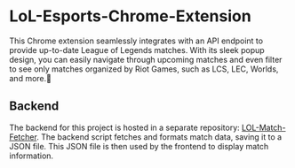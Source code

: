 # LoL-Esports-Chrome-Extension
This Chrome extension seamlessly integrates with an API endpoint to provide up-to-date League of Legends matches. With its sleek popup design, you can easily navigate through upcoming matches and even filter to see only matches organized by Riot Games, such as LCS, LEC, Worlds, and more.🦉
## Backend
The backend for this project is hosted in a separate repository: [LOL-Match-Fetcher](https://github.com/netistul/LOL-Match-Fetcher). The backend script fetches and formats match data, saving it to a JSON file. This JSON file is then used by the frontend to display match information.

